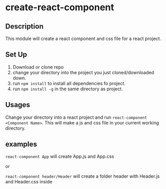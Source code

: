 # create-react-component

## Description
This module will create a react component and css file for a react project.

## Set Up
1. Download or clone repo
2. change your directory into the project you just cloned/downloaded down.
3. run `npm install` to install all dependencies fo project.
4. run `npm install -g` in the same directory as project.

## Usages
Change your directory into a react project and run `react-component <Component Name>`. This will make a js and css file in your current working directory.


## examples

`react-component App`
will create App.js and App.css

or

`react-component header/Header`
will create  a folder header with Header.js and Header.css inside
